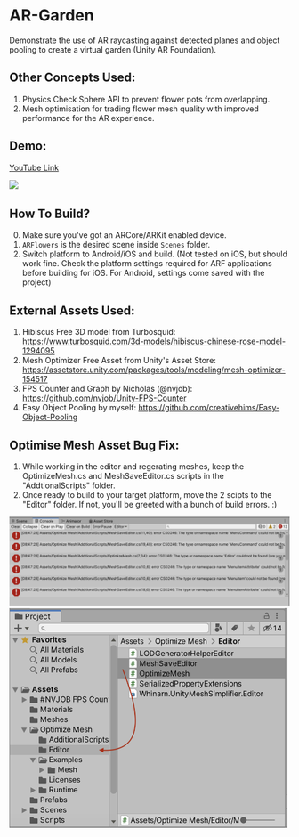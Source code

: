 # AR-Garden
Demonstrate the use of AR raycasting against detected planes and object pooling to create a virtual garden (Unity AR Foundation).

## Other Concepts Used:
1. Physics Check Sphere API to prevent flower pots from overlapping. 
2. Mesh optimisation for trading flower mesh quality with improved performance for the AR experience. 

## Demo:
[YouTube Link](https://youtu.be/TimhZEBx0bc)

<img src="Images/argarden.gif" width="300">

## How To Build?
0. Make sure you've got an ARCore/ARKit enabled device.
1. `ARFlowers` is the desired scene inside `Scenes` folder. 
2. Switch platform to Android/iOS and build. (Not tested on iOS, but should work fine. Check the platform settings required for ARF applications before building for iOS. For Android, settings come saved with the project) 

## External Assets Used:
1. Hibiscus Free 3D model from Turbosquid: https://www.turbosquid.com/3d-models/hibiscus-chinese-rose-model-1294095
2. Mesh Optimizer Free Asset from Unity's Asset Store: https://assetstore.unity.com/packages/tools/modeling/mesh-optimizer-154517
3. FPS Counter and Graph by Nicholas (@nvjob): https://github.com/nvjob/Unity-FPS-Counter
4. Easy Object Pooling by myself: https://github.com/creativehims/Easy-Object-Pooling

## Optimise Mesh Asset Bug Fix:
1. While working in the editor and regerating meshes, keep the OptimizeMesh.cs and MeshSaveEditor.cs scripts in the "AddtionalScripts" folder. 
2. Once ready to build to your target platform, move the 2 scipts to the "Editor" folder. If not, you'll be greeted with a bunch of build errors. :)

<img src="Images/error.png" width="750">
<img src="Images/editor.png" width="500">





